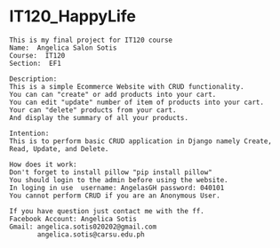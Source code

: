 # IT120_HappyLife

    This is my final project for IT120 course
    Name:  Angelica Salon Sotis
    Course:  IT120
    Section:  EF1
    
    Description: 
    This is a simple Ecommerce Website with CRUD functionality.
    You can can "create" or add products into your cart.
    You can edit "update" number of item of products into your cart.
    Your can "delete" products from your cart.
    And display the summary of all your products.
    
    Intention: 
    This is to perform basic CRUD application in Django namely Create, Read, Update, and Delete.
    
    How does it work:
    Don't forget to install pillow "pip install pillow"
    You should login to the admin before using the website.
    In loging in use  username: AngelasGH password: 040101 
    You cannot perform CRUD if you are an Anonymous User.
    
    If you have question just contact me with the ff.
    Facebook Account: Angelica Sotis
    Gmail: angelica.sotis020202@gmail.com
           angelica.sotis@carsu.edu.ph


